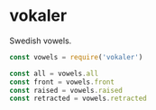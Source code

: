 # vokaler

Swedish vowels.

``` javascript
const vowels = require('vokaler')

const all = vowels.all
const front = vowels.front
const raised = vowels.raised
const retracted = vowels.retracted
```
